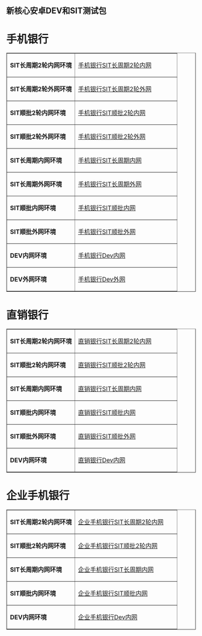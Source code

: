 ## 新核心安卓DEV和SIT测试包
# 手机银行
<table border="1">
    <tr>
    <td width="40%">
      <p><b>SIT长周期2轮内网环境</b></p>
    </td>
    <td width="60">
      <a href="https://www.pgyer.com/a28a7675cfec22abbdc01dceadbf92f2">手机银行SIT长周期2轮内网</a>
    </td>
  </tr>
  <tr>
    <td width="40%">
      <p><b>SIT长周期2轮外网环境</b></p>
    </td>
    <td width="60">
      <a href="https://www.pgyer.com/f71dbe3e9f439089ff9f3b2de243edc4">手机银行SIT长周期2轮外网</a>
    </td>
  </tr>
  <tr>
    <td width="40%">
      <p><b>SIT顺批2轮内网环境</b></p>
    </td>
    <td width="60">
      <a href="https://www.pgyer.com/8a9c38d2dc6c4be20779ffa11b95530c">手机银行SIT顺批2轮内网</a>
    </td>
  </tr>
   <tr>
    <td width="40%">
      <p><b>SIT顺批2轮外网环境</b></p>
    </td>
    <td width="60">
      <a href="https://www.pgyer.com/d35bfb66e2743c08d07d860e23c077fc">手机银行SIT顺批2轮外网</a>
    </td>
  </tr> 
  
  <tr>
    <td width="40%">
      <p><b>SIT长周期内网环境</b></p>
    </td>
    <td width="60">
      <a href="https://www.pgyer.com/230d0292b3fe7e9dcf2a3ab4630d9785">手机银行SIT长周期内网</a>
    </td>
  </tr>
  <tr>
    <td width="40%">
      <p><b>SIT长周期外网环境</b></p>
    </td>
    <td width="60">
      <a href="https://www.pgyer.com/06d29b4551d41586fe2985adc0e93266">手机银行SIT长周期外网</a>
    </td>
  </tr>
  <tr>
    <td width="40%">
      <p><b>SIT顺批内网环境</b></p>
    </td>
    <td width="60">
      <a href="https://www.pgyer.com/f314c182f01515792296cf00fa2368a2">手机银行SIT顺批内网</a>
    </td>
  </tr>
   <tr>
    <td width="40%">
      <p><b>SIT顺批外网环境</b></p>
    </td>
    <td width="60">
      <a href="https://www.pgyer.com/23726e0edf16871dff8fc0bda99a57cc">手机银行SIT顺批外网</a>
    </td>
  </tr> 
  <tr>
    <td width="40%">
      <p><b>DEV内网环境</b></p>
    </td>
    <td width="60">
      <a href="https://www.pgyer.com/99c07e8570103ab686e43444e2e3d27a">手机银行Dev内网</a>
    </td>
  </tr>
  <tr>
    <td width="40%">
      <p><b>DEV外网环境</b></p>
    </td>
    <td width="60">
      <a href="https://www.pgyer.com/1be1d7abc336e261b5cacb8cfb3f668a">手机银行Dev外网</a>
    </td>
  </tr>
</table>

# 直销银行
<table border="1">
    <tr>
    <td width="40%">
      <p><b>SIT长周期2轮内网环境</b></p>
    </td>
    <td width="60">
      <a href="https://www.pgyer.com/8ee1f43d5206b756a5d9b188a2353441">直销银行SIT长周期2轮内网</a>
    </td>
  </tr>
  <tr>
    <td width="40%">
      <p><b>SIT顺批2轮内网环境</b></p>
    </td>
    <td width="60">
      <a href="https://www.pgyer.com/a07656331a6c32fda2b680fcb2a031e1">直销银行SIT顺批2轮内网</a>
    </td>
  </tr>
  <tr>
    <td width="40%">
      <p><b>SIT长周期内网环境</b></p>
    </td>
    <td width="60">
      <a href="https://www.pgyer.com/2ea3a4d885a699d7f06df57421f3fd52">直销银行SIT长周期内网</a>
    </td>
  </tr>
  <tr>
    <td width="40%">
      <p><b>SIT顺批内网环境</b></p>
    </td>
    <td width="60">
      <a href="https://www.pgyer.com/e49e71fa185bff3ec2b5296e90dfaf88">直销银行SIT顺批内网</a>
    </td>
  </tr>
  <tr>
    <td width="40%">
      <p><b>SIT顺批外网环境</b></p>
    </td>
    <td width="60">
      <a href="https://www.pgyer.com/999b015cae238b27bffa6b3729ffa2da">直销银行SIT顺批外网</a>
    </td>
  </tr>
  <tr>
    <td width="40%">
      <p><b>DEV内网环境</b></p>
    </td>
    <td width="60">
      <a href="https://www.pgyer.com/af6b79caa75fa267ef7a76579e5d6b28">直销银行Dev内网</a>
    </td>
  </tr>
</table>

# 企业手机银行
<table border="1">
    <tr>
    <td width="40%">
      <p><b>SIT长周期2轮内网环境</b></p>
    </td>
    <td width="60">
      <a href="https://www.pgyer.com/96c68f83ff444ca8487b3a046158fed9">企业手机银行SIT长周期2轮内网</a>
    </td>
  </tr>
  
  <tr>
    <td width="40%">
      <p><b>SIT顺批2轮内网环境</b></p>
    </td>
    <td width="60">
      <a href="https://www.pgyer.com/0a12bd10cabb5dc1d379b26b44f0281b">企业手机银行SIT顺批2轮内网</a>
    </td>
  </tr>
  
  <tr>
    <td width="40%">
      <p><b>SIT长周期内网环境</b></p>
    </td>
    <td width="60">
      <a href="https://www.pgyer.com/66b225e0ef77587636b101ee6c12e6d6">企业手机银行SIT长周期内网</a>
    </td>
  </tr>
  
  <tr>
    <td width="40%">
      <p><b>SIT顺批内网环境</b></p>
    </td>
    <td width="60">
      <a href="https://www.pgyer.com/c3c8431324cfd9477dc2b6e5321a64cd">企业手机银行SIT顺批内网</a>
    </td>
  </tr>
  
  <tr>
    <td width="40%">
      <p><b>DEV内网环境</b></p>
    </td>
    <td width="60">
      <a href="https://www.pgyer.com/8c5571998f73f1d43029d2d8c8812c5d">企业手机银行Dev内网</a>
    </td>
  </tr>
</table>
